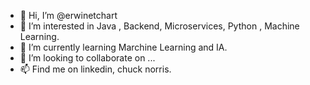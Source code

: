 - 👋 Hi, I’m @erwinetchart
- 👀 I’m interested in Java , Backend, Microservices, Python , Machine Learning.
- 🌱 I’m currently learning Marchine Learning and IA.
- 💞️ I’m looking to collaborate on ...
- 📫 Find me on linkedin, chuck norris.

<!---
erwinetchart/erwinetchart is a ✨ special ✨ repository because its `README.md` (this file) appears on your GitHub profile.
You can click the Preview link to take a look at your changes.
--->
